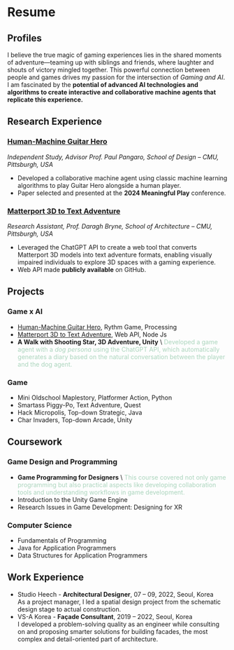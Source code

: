 # Resume

## Profiles
I believe the true magic of gaming experiences lies in the shared moments of adventure—teaming up with siblings and friends, where laughter and shouts of victory mingled together. This powerful connection between people and games drives my passion for the intersection of *Gaming and AI*. I am fascinated by the **potential of advanced AI technologies and algorithms to create interactive and collaborative machine agents that replicate this experience.**

## Research Experience
### [Human-Machine Guitar Hero](#human-machine-guitar-hero)
*Independent Study, Advisor Prof. Paul Pangaro, School of Design – CMU, Pittsburgh, USA*
- Developed a collaborative machine agent using classic machine learning algorithms to play Guitar Hero alongside a human player.
- Paper selected and presented at the **2024 Meaningful Play** conference.

### [Matterport 3D to Text Adventure](#matterport-3d-to-text-adventure)
*Research Assistant, Prof. Daragh Bryne, School of Architecture – CMU, Pittsburgh, USA*
- Leveraged the ChatGPT API to create a web tool that converts Matterport 3D models into text adventure formats, enabling visually impaired individuals to explore 3D spaces with a gaming experience.
- Web API made **publicly available** on GitHub.

## Projects
### Game x AI
- [Human-Machine Guitar Hero](#human-machine-guitar-hero), Rythm Game, Processing
- [Matterport 3D to Text Adventure](#matterport-3d-to-text-adventure), Web API, Node Js
- **A Walk with Shooting Star, 3D Adventure, Unity** \\
  <font color="#abd5bd">Developed a game agent with a *dog persona* using the ChatGPT API, which automatically generates a diary based on the natural conversation between the player and the dog agent.</font>

### Game
- Mini Oldschool Maplestory, Platformer Action, Python
- Smartass Piggy-Po, Text Adventure, Quest
- Hack Micropolis, Top-down Strategic, Java
- Char Invaders, Top-down Arcade, Unity

## Coursework
### Game Design and Programming
- **Game Programming for Designers** \\
  <font color="#abd5bd">This course covered not only game programming but also practical aspects like developing collaboration tools and understanding workflows in game development.</font> 
- Introduction to the Unity Game Engine
- Research Issues in Game Development: Designing for XR

### Computer Science
- Fundamentals of Programming
- Java for Application Programmers
- Data Structures for Application Programmers

## Work Experience
- Studio Heech - **Architectural Designer**, 07 – 09, 2022, Seoul, Korea \
  As a project manager, I led a spatial design project from the schematic design stage to actual construction.
- VS-A Korea - **Façade Consultant**, 2019 – 2022, Seoul, Korea \
  I developed a problem-solving quality as an engineer while consulting on and proposing smarter solutions for building facades, the most complex and detail-oriented part of architecture.
